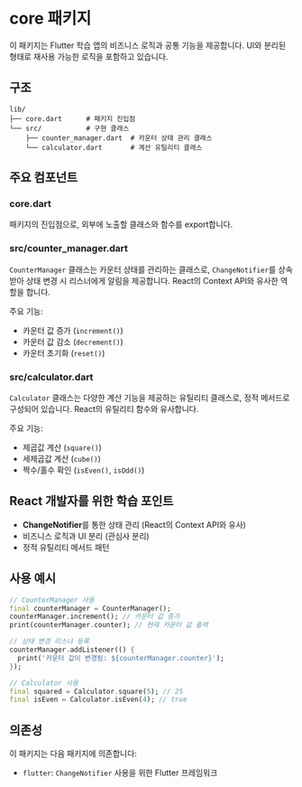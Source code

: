 # core 패키지

이 패키지는 Flutter 학습 앱의 비즈니스 로직과 공통 기능을 제공합니다. UI와 분리된 형태로 재사용 가능한 로직을 포함하고 있습니다.

## 구조

```
lib/
├── core.dart      # 패키지 진입점
└── src/           # 구현 클래스
    ├── counter_manager.dart  # 카운터 상태 관리 클래스
    └── calculator.dart       # 계산 유틸리티 클래스
```

## 주요 컴포넌트

### core.dart

패키지의 진입점으로, 외부에 노출할 클래스와 함수를 export합니다.

### src/counter_manager.dart

`CounterManager` 클래스는 카운터 상태를 관리하는 클래스로, `ChangeNotifier`를 상속받아 상태 변경 시 리스너에게 알림을 제공합니다. React의 Context API와 유사한 역할을 합니다.

주요 기능:

- 카운터 값 증가 (`increment()`)
- 카운터 값 감소 (`decrement()`)
- 카운터 초기화 (`reset()`)

### src/calculator.dart

`Calculator` 클래스는 다양한 계산 기능을 제공하는 유틸리티 클래스로, 정적 메서드로 구성되어 있습니다. React의 유틸리티 함수와 유사합니다.

주요 기능:

- 제곱값 계산 (`square()`)
- 세제곱값 계산 (`cube()`)
- 짝수/홀수 확인 (`isEven()`, `isOdd()`)

## React 개발자를 위한 학습 포인트

- **ChangeNotifier**를 통한 상태 관리 (React의 Context API와 유사)
- 비즈니스 로직과 UI 분리 (관심사 분리)
- 정적 유틸리티 메서드 패턴

## 사용 예시

```dart
// CounterManager 사용
final counterManager = CounterManager();
counterManager.increment(); // 카운터 값 증가
print(counterManager.counter); // 현재 카운터 값 출력

// 상태 변경 리스너 등록
counterManager.addListener(() {
  print('카운터 값이 변경됨: ${counterManager.counter}');
});

// Calculator 사용
final squared = Calculator.square(5); // 25
final isEven = Calculator.isEven(4); // true
```

## 의존성

이 패키지는 다음 패키지에 의존합니다:

- `flutter`: `ChangeNotifier` 사용을 위한 Flutter 프레임워크
